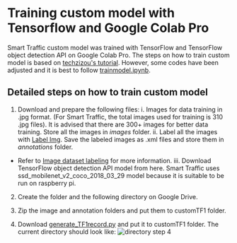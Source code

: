 # Training custom model with Tensorflow and Google Colab Pro

Smart Traffic custom model was trained with TensorFlow and TensorFlow object detection API on Google Colab Pro. The steps on how to train custom model is based on [techzizou's tutorial](https://medium.com/geekculture/training-a-model-for-custom-object-detection-using-tensorflow-1-x-on-google-colab-564d3e62e9ef). However, some codes have been adjusted and it is best to follow [trainmodel.ipynb](https://github.com/sfagin89/SmartTraffic/blob/main/Images/Custom_model/trainmodel.ipynb).

## Detailed steps on how to train custom model

1. Download and prepare the following files:
  i. Images for data training in .jpg format. (For Smart Traffic, the total images used for training is 310 .jpg files). It is advised that there are 300+ images for better data training. Store all the images in *images* folder.
  ii. Label all the images with [Label Img](https://github.com/tzutalin/labelImg). Save the labeled images as .xml files and store them in *annotations* folder.
  * Refer to [Image dataset labeling](https://techzizou.com/dataset-labeling-annotation-tutorial-for-beginners/) for more information.
  iii. Download TensorFlow object detection API model from here. Smart Traffic uses ssd_mobilenet_v2_coco_2018_03_29 model because it is suitable to be run on raspberry pi.

2. Create the folder and the following directory on Google Drive.

3. Zip the image and annotation folders and put them to customTF1 folder.

4. Download [generate_TF1record.py](https://github.com/techzizou/Train-Object-Detection-Model-TF-1.x/blob/main/generate_tfrecord.py) and put it to customTF1 folder. The current directory should look like:
![directory step 4]()
